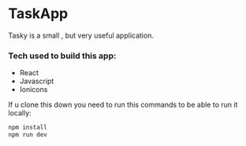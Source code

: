 # TaskApp

Tasky is a small , but very useful application.

### Tech used to build this app:

- React
- Javascript
- Ionicons

If u clone this down you need to run this commands to be able to run it locally:

```bash
npm install
npm run dev
```
